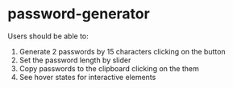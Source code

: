 # password-generator



Users should be able to:

1) Generate 2 passwords by 15 characters clicking on the button
2) Set the password length by slider
3) Copy passwords to the clipboard clicking on the them
4) See hover states for interactive elements
